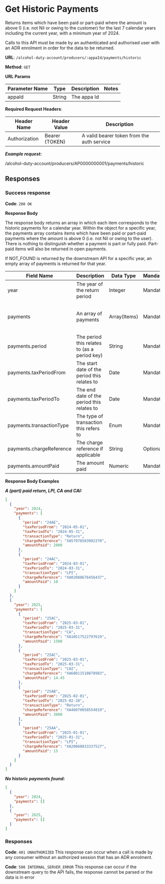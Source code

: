 # Get Historic Payments

Returns items which have been paid or part-paid where the amount is above 0 (i.e. not Nil or owing to the customer)
for the last 7 calendar years including the current year, with a minimum year of 2024.

Calls to this API must be made by an authenticated and authorised user with an ADR enrolment in order for the data to be
returned.

**URL**: `/alcohol-duty-account/producers/:appaId/payments/historic`

**Method**: `GET`

**URL Params**

| Parameter Name | Type   | Description | Notes |
|----------------|--------|-------------|-------|
| appaId         | String | The appa Id |       |

**Required Request Headers**:

| Header Name   | Header Value   | Description                                |
|---------------|----------------|--------------------------------------------|
| Authorization | Bearer {TOKEN} | A valid bearer token from the auth service |

***Example request:***

/alcohol-duty-account/producers/AP0000000001/payments/historic

## Responses

### Success response

**Code**: `200 OK`

**Response Body**

The response body returns an array in which each item corresponds to the historic payments for a calendar year.
Within the object for a specific year, the payments array contains items which have been paid or part-paid payments
where the amount is above 0 (i.e. not Nil or owing to the user). There is nothing to distinguish whether a payment is
part or fully paid. Part-paid items will also be returned in open payments.

If NOT_FOUND is returned by the downstream API for a specific year, an empty array of payments is returned for that
year.

| Field Name               | Description                                  | Data Type    | Mandatory/Optional | Notes                                         |
|--------------------------|----------------------------------------------|--------------|--------------------|-----------------------------------------------|
| year                     | The year of the return period                | Integer      | Mandatory          |                                               |
| payments                 | An array of payments                         | Array(Items) | Mandatory          | Only those paid or part paid (amountPaid > 0) |
| payments.period          | The period this relates to (as a period key) | String       | Mandatory          | YYAM (year, 'A,' month A-L)                   |
| payments.taxPeriodFrom   | The start date of the period this relates to | Date         | Mandatory          | YYYY-MM-DD                                    |
| payments.taxPeriodTo     | The end date of the period this relates to   | Date         | Mandatory          | YYYY-MM-DD                                    |
| payments.transactionType | The type of transaction this refers to       | Enum         | Mandatory          | Return, LPI, CA, CAI                          |
| payments.chargeReference | The charge reference if applicable           | String       | Optional           |                                               |
| payments.amountPaid      | The amount paid                              | Numeric      | Mandatory          |                                               |

**Response Body Examples**

***A (part) paid return, LPI, CA and CAI:***

```json
[
  {
    "year": 2024,
    "payments": [
      {
        "period": "24AE",
        "taxPeriodFrom": "2024-05-01",
        "taxPeriodTo": "2024-05-31",
        "transactionType": "Return",
        "chargeReference": "XA57978503902370",
        "amountPaid": 2000
      },
      {
        "period": "24AC",
        "taxPeriodFrom": "2024-03-01",
        "taxPeriodTo": "2024-03-31",
        "transactionType": "LPI",
        "chargeReference": "XA02088676456437",
        "amountPaid": 10
      }
    ]
  },
  {
    "year": 2025,
    "payments": [
      {
        "period": "25AC",
        "taxPeriodFrom": "2025-03-01",
        "taxPeriodTo": "2025-03-31",
        "transactionType": "CA",
        "chargeReference": "XA10517522797619",
        "amountPaid": 1500
      },
      {
        "period": "25AC",
        "taxPeriodFrom": "2025-03-01",
        "taxPeriodTo": "2025-03-31",
        "transactionType": "CAI",
        "chargeReference": "XA68011510878983",
        "amountPaid": 14.45
      },
      {
        "period": "25AB",
        "taxPeriodFrom": "2025-02-01",
        "taxPeriodTo": "2025-02-28",
        "transactionType": "Return",
        "chargeReference": "XA46070058554819",
        "amountPaid": 3000
      },
      {
        "period": "25AA",
        "taxPeriodFrom": "2025-01-01",
        "taxPeriodTo": "2025-01-31",
        "transactionType": "LPI",
        "chargeReference": "XA20860833337527",
        "amountPaid": 15
      }
    ]
  }
]
```

***No historic payments found:***

```json
[
  {
    "year": 2024,
    "payments": []
  },
  {
    "year": 2025,
    "payments": []
  }
]
```

### Responses

**Code**: `401 UNAUTHORIZED`
This response can occur when a call is made by any consumer without an authorized session that has an ADR enrolment.

**Code**: `500 INTERNAL_SERVER_ERROR`
This response can occur if the downstream query to the API fails, the response cannot be parsed or the data is in error